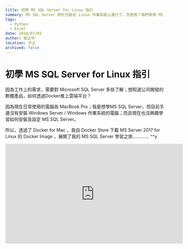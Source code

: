 ```yaml
---
title: 初學 MS SQL Server for Linux 指引
summary: MS SQL Server 終於也能在 Linux 作業系統上運行了。怎麼用？咱們來學 MS SQL Server for Linux 的 ABC。 
tags:
  - Python
  - Excel
date: 2018/07/01
author: 居正中
location: 汐止
archived: false
---
```


# 初學 MS SQL Server for Linux 指引

因為工作上的需求，需要對 Microsoft SQL Server 多些了解；想知道公司開發的軟體產品，如何透過Docker推上雲端平台？

因為現在日常使用的電腦為 MacBook Pro；我是想學MS SQL Server，但目前手邊沒有安裝 Windows Server / Windows 作業系統的電腦；而且現在也沒興趣學習如何安裝及設定 MS SQL Server。

所以，透過了 Docker for Mac ，我自 Docker Store 下載 MS Server 2017 for Linux 的 Docker Image ，展開了我的 MS SQL Server 學習之旅.............  ^^y

<iframe width="560" height="315" src="https://www.youtube.com/embed/Q-R3H_AG_AM" frameborder="0" allow="accelerometer; autoplay; encrypted-media; gyroscope; picture-in-picture" allowfullscreen></iframe>